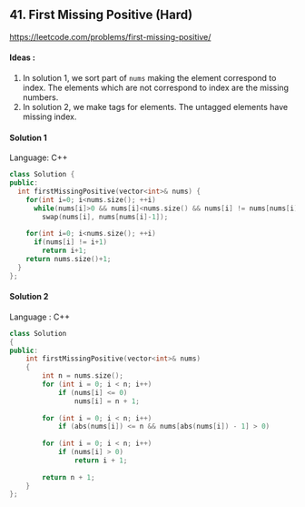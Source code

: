 ## **41. First Missing Positive (Hard)** 

https://leetcode.com/problems/first-missing-positive/



#### Ideas : 

1.  In solution 1, we sort part of `nums` making the element correspond to index. The elements which are not correspond to index are the missing numbers.
2.  In solution 2, we make tags for elements. The untagged elements have missing index.

#### Solution 1

Language: C++

```C++
class Solution {
public:
  int firstMissingPositive(vector<int>& nums) {
    for(int i=0; i<nums.size(); ++i)
      while(nums[i]>0 && nums[i]<nums.size() && nums[i] != nums[nums[i]-1])
        swap(nums[i], nums[nums[i]-1]);
    
    for(int i=0; i<nums.size(); ++i)
      if(nums[i] != i+1)
        return i+1;
    return nums.size()+1;
  }
};
```



#### Solution 2

Language : C++

```C++
class Solution 
{
public:
    int firstMissingPositive(vector<int>& nums) 
    {
        int n = nums.size();
        for (int i = 0; i < n; i++) 
            if (nums[i] <= 0) 
                nums[i] = n + 1;
        
        for (int i = 0; i < n; i++) 
            if (abs(nums[i]) <= n && nums[abs(nums[i]) - 1] > 0)                        nums[abs(nums[i]) - 1] *= -1;
        
        for (int i = 0; i < n; i++) 
            if (nums[i] > 0) 
                return i + 1;
        
        return n + 1;
    }
};
```

